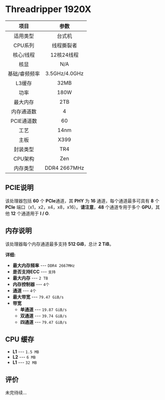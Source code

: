 # Threadripper 1920X

| 项目 | 参数 |
| :------: | :------: |
|适用类型 | 台式机|
|CPU系列| 线程撕裂者 |
|核心/线程| 12核24线程|
|核显| N/A |
|基础/睿频频率 |3.5GHz/4.0GHz|
| L3缓存| 32MB|
|功率| 180W |
|最大内存| 2TB |
|内存通道数| 4 |
|PCIE通道数| 60 |
|工艺|14nm |
|主板| X399 |
|封装类型| TR4 |
|CPU架构|  Zen  |
|内存类型| DDR4 2667MHz |

## PCIE说明

该处理器包括 **60** 个 **PCIe**通道，其 **PHY** 为 **16** 通道，每个通道最多可具有 **8** 个 **PCIe** 端口（x1，x2，x4，x8，x16）。**请注意**，**48** 个通道专用于多个 **GPU**，其他 **12** 个通道用于 **I / O**.

## 内存说明

该处理器每个内存通道最多支持 **512 GiB**，总计 **2 TiB**。

**详细:**

- **最大内存频率** --- `DDR4 2667MHz`
- **是否支持ECC** --- `支持` 
- **最大内存** --- `2 TB`
- **内存控制器** --- `4个` 
- **通道** --- `4个` 
- **最大带宽** --- `79.47 GiB/s` 
- **带宽**
	- **单通道** --- `19.87 GiB/s` 
	- **双通道** --- `39.74 GiB/s` 
	- **四通道** --- `79.47 GiB/s` 

## CPU 缓存

- **L1** --- `1.5 MB`
- **L2** --- `6 MB`
- **L1** --- `32 MB`

## 评价

 未完待续...
